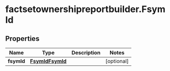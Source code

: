 # factsetownershipreportbuilder.FsymId

## Properties

Name | Type | Description | Notes
------------ | ------------- | ------------- | -------------
**fsymId** | [**FsymIdFsymId**](FsymIdFsymId.md) |  | [optional] 


